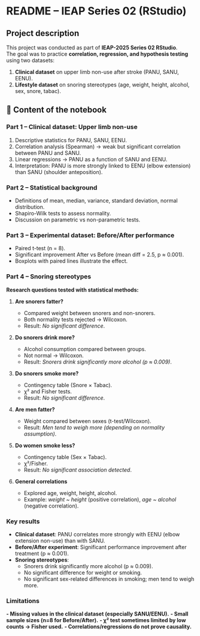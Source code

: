 # README – IEAP Series 02 (RStudio)

## Project description

This project was conducted as part of **IEAP-2025 Series 02 RStudio**.  
The goal was to practice **correlation, regression, and hypothesis testing** using two datasets:  

1. **Clinical dataset** on upper limb non-use after stroke (PANU, SANU, EENU).  
2. **Lifestyle dataset** on snoring stereotypes (age, weight, height, alcohol, sex, snore, tabac).  


## 🧾 Content of the notebook
### Part 1 – Clinical dataset: Upper limb non-use
1. Descriptive statistics for PANU, SANU, EENU.  
2. Correlation analysis (Spearman) → weak but significant correlation between PANU and SANU.  
3. Linear regressions → PANU as a function of SANU and EENU.  
4. Interpretation: PANU is more strongly linked to EENU (elbow extension) than SANU (shoulder anteposition).

### Part 2 – Statistical background
- Definitions of mean, median, variance, standard deviation, normal distribution.  
- Shapiro-Wilk tests to assess normality.  
- Discussion on parametric vs non-parametric tests.  

### Part 3 – Experimental dataset: Before/After performance
- Paired t-test (n = 8).  
- Significant improvement After vs Before (mean diff = 2.5, p ≈ 0.001).  
- Boxplots with paired lines illustrate the effect.  

### Part 4 – Snoring stereotypes

**Research questions tested with statistical methods:**  

1. **Are snorers fatter?**  
   - Compared weight between snorers and non-snorers.  
   - Both normality tests rejected → Wilcoxon.  
   - Result: *No significant difference*.  

2. **Do snorers drink more?**  
   - Alcohol consumption compared between groups.  
   - Not normal → Wilcoxon.  
   - Result: *Snorers drink significantly more alcohol (p ≈ 0.009)*.  

3. **Do snorers smoke more?**  
   - Contingency table (Snore × Tabac).  
   - χ² and Fisher tests.  
   - Result: *No significant difference*.  

4. **Are men fatter?**  
   - Weight compared between sexes (t-test/Wilcoxon).  
   - Result: *Men tend to weigh more (depending on normality assumption)*.  

5. **Do women smoke less?**  
   - Contingency table (Sex × Tabac).  
   - χ²/Fisher.  
   - Result: *No significant association detected*.  

6. **General correlations**  
   - Explored age, weight, height, alcohol.  
   - Example: *weight ~ height* (positive correlation), *age ~ alcohol* (negative correlation).  
   
### Key results

- **Clinical dataset**: PANU correlates more strongly with EENU (elbow extension non-use) than with SANU.  
- **Before/After experiment**: Significant performance improvement after treatment (p ≈ 0.001).  
- **Snoring stereotypes**:  
  - Snorers drink significantly more alcohol (p ≈ 0.009).  
  - No significant difference for weight or smoking.  
  - No significant sex-related differences in smoking; men tend to weigh more.

### Limitations 

**- Missing values in the clinical dataset (especially SANU/EENU).**
**- Small sample sizes (n=8 for Before/After).**
**- χ² test sometimes limited by low counts → Fisher used.**
**- Correlations/regressions do not prove causality.**